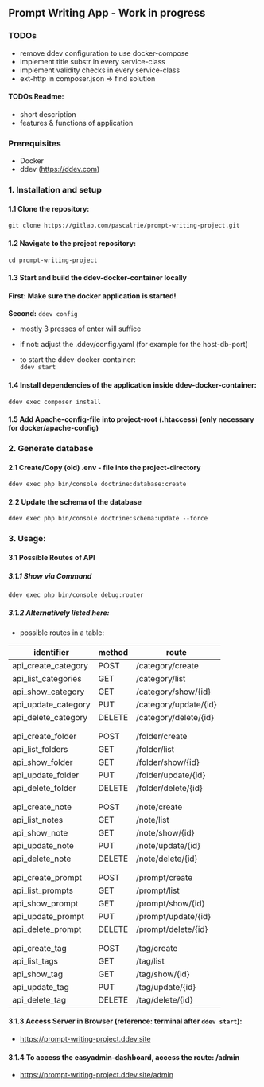 ## Prompt Writing App - Work in progress

### TODOs
- remove ddev configuration to use docker-compose
- implement title substr in every service-class
- implement validity checks in every service-class
- ext-http in composer.json => find solution

#### TODOs Readme:
- short description
- features & functions of application

### Prerequisites

- Docker
- ddev (https://ddev.com)

### 1. Installation and setup

#### 1.1 Clone the repository:

```git clone https://gitlab.com/pascalrie/prompt-writing-project.git```

#### 1.2 Navigate to the project repository:

```cd prompt-writing-project```

#### 1.3 Start and build the ddev-docker-container locally
#### First: Make sure the docker application is started!
**Second:** ```ddev config```

- mostly 3 presses of enter will suffice
- if not: adjust the .ddev/config.yaml (for example for the host-db-port)

- to start the ddev-docker-container: \
```ddev start```

#### 1.4 Install dependencies of the application inside ddev-docker-container:

```ddev exec composer install```

#### 1.5 Add Apache-config-file into project-root (.htaccess) (only necessary for docker/apache-config)

### 2. Generate database

#### 2.1 Create/Copy (old) .env - file into the project-directory

```ddev exec php bin/console doctrine:database:create```

#### 2.2 Update the schema of the database

```ddev exec php bin/console doctrine:schema:update --force```

### 3. Usage:

#### 3.1 Possible Routes of API

##### 3.1.1 Show via Command
```ddev exec php bin/console debug:router```
##### 3.1.2 Alternatively listed here:
- possible routes in a table:

| 	identifier         | method	 | route	                 |
|---------------------|---------|------------------------|
| api_create_category | POST    | /category/create       |
| api_list_categories | GET     | /category/list         |
| api_show_category   | GET     | /category/show/{id}    |
| api_update_category | PUT	    | /category/update/{id}  |
| api_delete_category | DELETE	 | 	/category/delete/{id} |
|                     |         |                        |
|                     |         |                        |
| api_create_folder   | POST	   | 	/folder/create        |
| api_list_folders	   | GET	    | 	/folder/list          |
| api_show_folder	    | GET     | 	/folder/show/{id}     |
| api_update_folder   | 	PUT    | 	/folder/update/{id}   |
| api_delete_folder	  | DELETE	 | 	/folder/delete/{id}   |
| 	                   | 	       | 	                      |
| 	                   | 	       | 	                      |
| api_create_note	    | POST	   | 	/note/create          |
| api_list_notes	     | GET 	   | 	 /note/list           |
| api_show_note	      | GET	    | 	  /note/show/{id}     |
| api_update_note	    | PUT	    | 	/note/update/{id}     |
| api_delete_note	    | DELETE	 | 	/note/delete/{id}     |
| 	                   | 	       | 	                      |
| 	                   | 	       | 	                      |
| api_create_prompt 	 | POST	   | 	 /prompt/create       |
| api_list_prompts	   | GET	    | 	  /prompt/list        |
| api_show_prompt	    | GET	    | 	  /prompt/show/{id}   |
| api_update_prompt	  | PUT	    | 	  /prompt/update/{id} |
| api_delete_prompt	  | DELETE	 | 	/prompt/delete/{id}   |
| 	                   | 	       | 	                      |
| 	                   | 	       | 	                      |
| api_create_tag	     | POST	   | 	 /tag/create          |
| api_list_tags	      | GET	    | 	 /tag/list            |
| api_show_tag	       | GET	    | 	 /tag/show/{id}       |
| api_update_tag	     | PUT	    | 	 /tag/update/{id}     |
| api_delete_tag	     | DELETE	 | 	  /tag/delete/{id}    |

#### 3.1.3 Access Server in Browser (reference: terminal after ```ddev start```):
- https://prompt-writing-project.ddev.site 

#### 3.1.4 To access the easyadmin-dashboard, access the route: /admin
- https://prompt-writing-project.ddev.site/admin